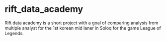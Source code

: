 # rift_data_academy
Rift data academy is a short project with a goal of comparing analysis from multiple analyst for the 1st korean mid laner in Soloq for the game League of Legends.

